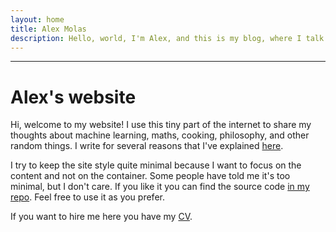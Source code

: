 ```yaml
---
layout: home
title: Alex Molas
description: Hello, world, I'm Alex, and this is my blog, where I talk about math, machine learning, and other things like cooking. 
---
```


---
# Alex's website

Hi, welcome to my website! I use this tiny part of the internet to share my thoughts about machine learning, maths, cooking, philosophy, and other random things. I write for several reasons that I've explained [here](http://alexmolas.com/2023/07/15/nobody-cares-about-your-blog.html). 

I try to keep the site style quite minimal because I want to focus on the content and not on the container. Some people have told me it's too minimal, but I don't care. If you like it you can find the source code [in my repo](https://github.com/alexmolas/alexmolas.github.io/). Feel free to use it as you prefer.

If you want to hire me here you have my [CV](http://alexmolas.com/cv).